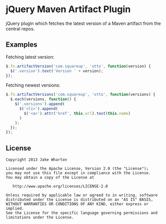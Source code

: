 jQuery Maven Artifact Plugin
============================

jQuery plugin which fetches the latest version of a Maven artifact from the central repos.



Examples
--------

Fetching latest version:

```javascript
$.fn.artifactVersion('com.squareup', 'otto', function(version) {
  $('.version').text('Version ' + version);
});
```

Fetching newest versions:

```javascript
$.fn.artifactVersions('com.squareup', 'otto', function(versions) {
  $.each(versions, function() {
    $('.versions').append(
      $('<li>').append(
        $('<a>').attr('href', this.url).text(this.name)
      )
    );
  });
});
```


License
-------

    Copyright 2013 Jake Wharton

    Licensed under the Apache License, Version 2.0 (the "License");
    you may not use this file except in compliance with the License.
    You may obtain a copy of the License at

       http://www.apache.org/licenses/LICENSE-2.0

    Unless required by applicable law or agreed to in writing, software
    distributed under the License is distributed on an "AS IS" BASIS,
    WITHOUT WARRANTIES OR CONDITIONS OF ANY KIND, either express or implied.
    See the License for the specific language governing permissions and
    limitations under the License.
